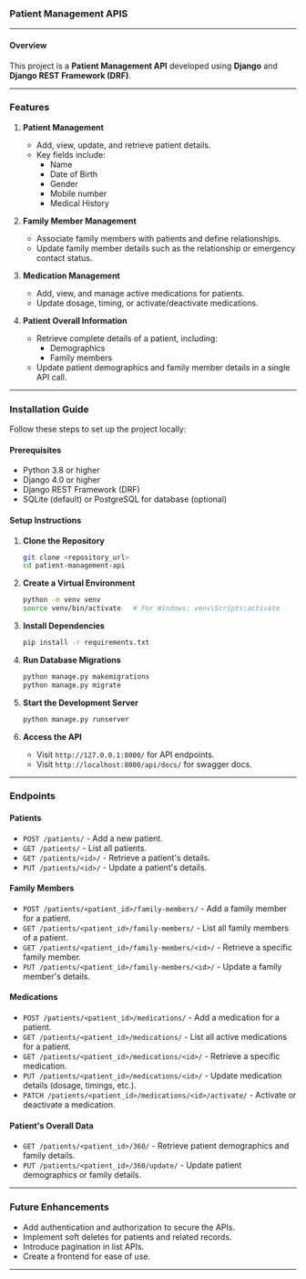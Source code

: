 ### Patient Management APIS

---

#### **Overview**

This project is a **Patient Management API** developed using **Django** and **Django REST Framework (DRF)**.

---

### **Features**

1. **Patient Management**
   - Add, view, update, and retrieve patient details.
   - Key fields include:
     - Name
     - Date of Birth
     - Gender
     - Mobile number
     - Medical History

2. **Family Member Management**
   - Associate family members with patients and define relationships.
   - Update family member details such as the relationship or emergency contact status.

3. **Medication Management**
   - Add, view, and manage active medications for patients.
   - Update dosage, timing, or activate/deactivate medications.

4. **Patient Overall Information**
   - Retrieve complete details of a patient, including:
     - Demographics
     - Family members
   - Update patient demographics and family member details in a single API call.

---

### **Installation Guide**

Follow these steps to set up the project locally:

#### **Prerequisites**
- Python 3.8 or higher
- Django 4.0 or higher
- Django REST Framework (DRF)
- SQLite (default) or PostgreSQL for database (optional)

#### **Setup Instructions**
1. **Clone the Repository**
   ```bash
   git clone <repository_url>
   cd patient-management-api
   ```

2. **Create a Virtual Environment**
   ```bash
   python -m venv venv
   source venv/bin/activate   # For Windows: venv\Scripts\activate
   ```

3. **Install Dependencies**
   ```bash
   pip install -r requirements.txt
   ```

4. **Run Database Migrations**
   ```bash
   python manage.py makemigrations
   python manage.py migrate
   ```

5. **Start the Development Server**
   ```bash
   python manage.py runserver
   ```

6. **Access the API**
   - Visit `http://127.0.0.1:8000/` for API endpoints.
   - Visit `http://localhost:8000/api/docs/` for swagger docs.

---

### **Endpoints**

#### **Patients**
- `POST /patients/` - Add a new patient.
- `GET /patients/` - List all patients.
- `GET /patients/<id>/` - Retrieve a patient's details.
- `PUT /patients/<id>/` - Update a patient's details.

#### **Family Members**
- `POST /patients/<patient_id>/family-members/` - Add a family member for a patient.
- `GET /patients/<patient_id>/family-members/` - List all family members of a patient.
- `GET /patients/<patient_id>/family-members/<id>/` - Retrieve a specific family member.
- `PUT /patients/<patient_id>/family-members/<id>/` - Update a family member's details.

#### **Medications**
- `POST /patients/<patient_id>/medications/` - Add a medication for a patient.
- `GET /patients/<patient_id>/medications/` - List all active medications for a patient.
- `GET /patients/<patient_id>/medications/<id>/` - Retrieve a specific medication.
- `PUT /patients/<patient_id>/medications/<id>/` - Update medication details (dosage, timings, etc.).
- `PATCH /patients/<patient_id>/medications/<id>/activate/` - Activate or deactivate a medication.

#### **Patient's Overall Data**
- `GET /patients/<patient_id>/360/` - Retrieve patient demographics and family details.
- `PUT /patients/<patient_id>/360/update/` - Update patient demographics or family details.

---

### **Future Enhancements**
- Add authentication and authorization to secure the APIs.
- Implement soft deletes for patients and related records.
- Introduce pagination in list APIs.
- Create a frontend for ease of use.

---
